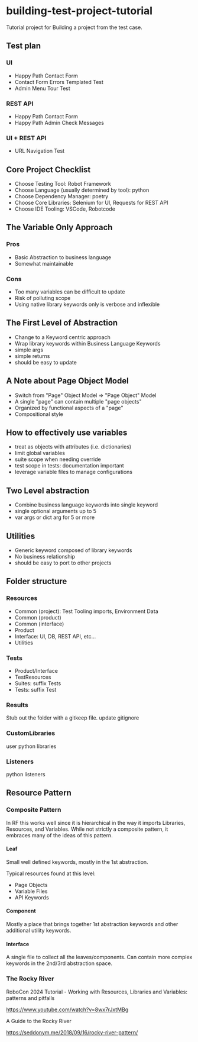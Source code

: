 # building-test-project-tutorial

Tutorial project for Building a project from the test case.

## Test plan

### UI

- Happy Path Contact Form
- Contact Form Errors Templated Test
- Admin Menu Tour Test

### REST API

- Happy Path Contact Form
- Happy Path Admin Check Messages

### UI + REST API

- URL Navigation Test

## Core Project Checklist

- Choose Testing Tool: Robot Framework
- Choose Language (usually determined by tool): python
- Choose Dependency Manager: poetry
- Choose Core Libraries: Selenium for UI, Requests for REST API
- Choose IDE Tooling: VSCode, Robotcode

## The Variable Only Approach

### Pros

- Basic Abstraction to business language
- Somewhat maintainable

### Cons

- Too many variables can be difficult to update
- Risk of polluting scope
- Using native library keywords only is verbose and inflexible

## The First Level of Abstraction

- Change to a Keyword centric approach
- Wrap library keywords within Business Language Keywords
- simple args
- simple returns
- should be easy to update

## A Note about Page Object Model

- Switch from "Page" Object Model => "Page Object" Model
- A single "page" can contain multiple "page objects"
- Organized by functional aspects of a "page"
- Compositional style

## How to effectively use variables

- treat as objects with attributes (i.e. dictionaries)
- limit global variables
- suite scope when needing override
- test scope in tests: documentation important
- leverage variable files to manage configurations

## Two Level abstraction

- Combine business language keywords into single keyword
- single optional arguments up to 5
- var args or dict arg for 5 or more

## Utilities

- Generic keyword composed of library keywords
- No business relationship
- should be easy to port to other projects

## Folder structure

### Resources

- Common (project): Test Tooling imports, Environment Data
- Common (product)
- Common (interface)
- Product
- Interface: UI, DB, REST API, etc...
- Utilities

### Tests

- Product/Interface
- TestResources
- Suites: suffix Tests
- Tests: suffix Test

### Results

Stub out the folder with a gitkeep file.
update gitignore

### CustomLibraries

user python libraries

### Listeners

python listeners

## Resource Pattern

### Composite Pattern

In RF this works well since it is hierarchical in the way it imports Libraries, Resources, and Variables.
While not strictly a composite pattern, it embraces many of the ideas of this pattern.

#### Leaf

Small well defined keywords, mostly in the 1st abstraction.

Typical resources found at this level:

- Page Objects
- Variable Files
- API Keywords

#### Component

Mostly a place that brings together 1st abstraction keywords and other additional utility keywords.

#### Interface

A single file to collect all the leaves/components.
Can contain more complex keywords in the 2nd/3rd abstraction space.

### The Rocky River

RoboCon 2024 Tutorial - Working with Resources, Libraries and Variables: patterns and pitfalls

<https://www.youtube.com/watch?v=8wx7rJxtMBg>

A Guide to the Rocky River

<https://seddonym.me/2018/09/16/rocky-river-pattern/>
